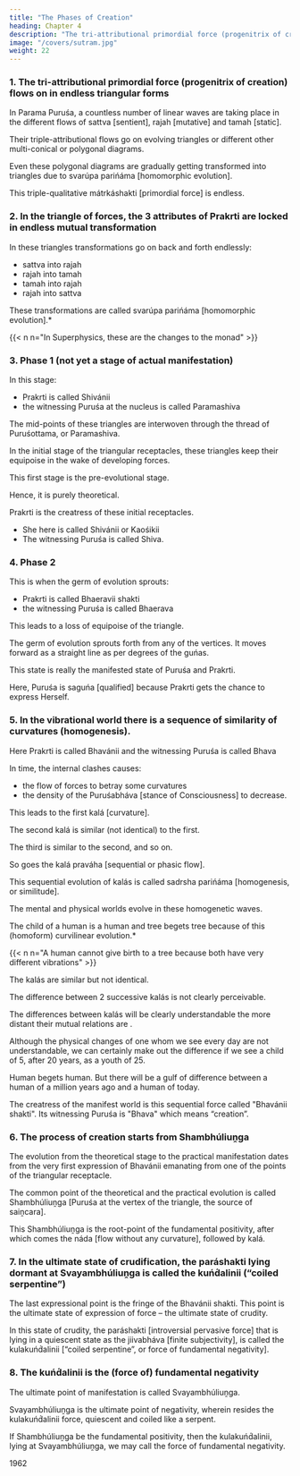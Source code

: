 ```yaml
---
title: "The Phases of Creation"
heading: Chapter 4
description: "The tri-attributional primordial force (progenitrix of creation) flows on in endless triangular forms"
image: "/covers/sutram.jpg"
weight: 22
---
```



### 1. The tri-attributional primordial force (progenitrix of creation) flows on in endless triangular forms

<!-- Triguńátmiká srśt́imátrká asheśatrikońadhárá. -->


In Parama Puruśa, a countless number of linear waves are taking place in the different flows of sattva [sentient], rajah [mutative] and tamah [static].

Their triple-attributional flows go on evolving triangles or different other multi-conical or polygonal diagrams.

Even these polygonal diagrams are gradually getting transformed into triangles due to svarúpa parińáma [homomorphic evolution]. 

This triple-qualitative mátrkáshakti [primordial force] is endless.


### 2. In the triangle of forces, the 3 attributes of Prakrti are locked in endless mutual transformation

<!-- Tribhúje Sá svarúpaparińámátmiká. -->

In these triangles transformations go on back and forth endlessly:

- sattva into rajah
- rajah into tamah
- tamah into rajah
- rajah into sattva

These transformations are called svarúpa parińáma [homomorphic evolution].*

{{< n n="In Superphysics, these are the changes to the monad" >}}


### 3. Phase 1 (not yet a stage of actual manifestation)

In this stage:
- Prakrti is called Shivánii
- the witnessing Puruśa at the nucleus is called Paramashiva

<!-- Prathamá avyakte Sá Shivánii kendre ca Paramashivah -->

<!-- The thread wherewith  -->

The mid-points of these triangles are interwoven through the thread of Puruśottama, or Paramashiva.

In the initial stage of the triangular receptacles, these triangles keep their equipoise in the wake of developing forces.

This first stage is the pre-evolutional stage.

Hence, it is purely theoretical.

Prakrti is the creatress of these initial receptacles.
- She here is called Shivánii or Kaośikii
- The witnessing Puruśa is called Shiva.


### 4. Phase 2

This is when the germ of evolution sprouts:
- Prakrti is called Bhaeravii shakti
- the witnessing Puruśa is called Bhaerava

<!-- Dvitiiyá sakale prathamodgame Bhaeravii Bhaeraváshritá. -->

This leads to a loss of equipoise of the triangle.

The germ of evolution sprouts forth from any of the vertices. It moves forward as a straight line as per degrees of the guńas. 

This state is really the manifested state of Puruśa and Prakrti.

Here, Puruśa is saguńa [qualified] because Prakrti gets the chance to express Herself.

<!-- - Prakrti, as the creatress of this state, is called Bhaeravii 
-  the witnessing Puruśa is Bhaerava. -->


### 5. In the vibrational world there is a sequence of similarity of curvatures (homogenesis).

Here Prakrti is called Bhavánii and the witnessing Puruśa is called Bhava

<!-- Sadrshaparińámena Bhavánii Sá Bhavadárá. -->

In time, the internal clashes causes:
- the flow of forces to betray some curvatures
- the density of the Puruśabháva [stance of Consciousness] to decrease. 

<!-- In this very condition develops  -->

This leads to the first kalá [curvature]. 

The second kalá is similar (not identical) to the first.

The third is similar to the second, and so on.

So goes the kalá praváha [sequential or phasic flow].

This sequential evolution of kalás is called sadrsha parińáma [homogenesis, or similitude].

The mental and physical worlds evolve in these homogenetic waves.

The child of a human is a human and tree begets tree because of this (homoform) curvilinear evolution.*

{{< n n="A human cannot give birth to a tree because both have very different vibrations" >}}


The kalás are similar but not identical. 

The difference between 2 successive kalás is not clearly perceivable.

The differences between kalás will be clearly understandable the more distant their mutual relations are . 

 <!-- having distant -->

Although the physical changes of one whom we see every day are not understandable, we can certainly make out the difference if we see a child of 5, after 20 years, as a youth of 25.

Human begets human. But there will be a gulf of difference between a human of a million years ago and a human of today. 

The creatress of the manifest world is this sequential force called "Bhavánii shakti". Its witnessing Puruśa is "Bhava" which means “creation”.


### 6. The process of creation starts from Shambhúliuṋga

<!-- Shambhúliuṋgát tasya vyaktih. -->

The evolution from the theoretical stage to the practical manifestation dates from the very first expression of Bhavánii emanating from one of the points of the triangular receptacle. 

The common point of the theoretical and the practical evolution is called Shambhúliuṋga [Puruśa at the vertex of the triangle, the source of saiṋcara].

This Shambhúliuṋga is the root-point of the fundamental positivity, after which comes the náda [flow without any curvature], followed by kalá.


### 7. In the ultimate state of crudification, the paráshakti lying dormant at Svayambhúliuṋga is called the kuńd́alinii (“coiled serpentine”)

<!-- Sthúliibhavane nidritá sá kuńd́alinii. -->

The last expressional point is the fringe of the Bhavánii shakti. This point is the ultimate state of expression of force – the ultimate state of crudity.

In this state of crudity, the paráshakti [introversial pervasive force] that is lying in a quiescent state as the jiivabháva [finite subjectivity], is called the kulakuńd́alinii [“coiled serpentine”, or force of fundamental negativity].


### 8. The kuńd́alinii is the (force of) fundamental negativity

<!-- Kuńd́alinii sá múliibhútá rńátmiká. -->

The ultimate point of manifestation is called Svayambhúliuṋga. 

Svayambhúliuṋga is the ultimate point of negativity, wherein resides the kulakuńd́alinii force, quiescent and coiled like a serpent.

If Shambhúliuṋga be the fundamental positivity, then the kulakuńd́alinii, lying at Svayambhúliuṋga, we may call the force of fundamental negativity.


1962